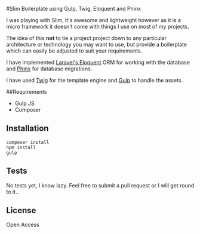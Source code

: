 #Slim Boilerplate using Gulp, Twig, Eloquent and Phinx

I was playing with Slim, it's awesome and lightweight however as it is a micro framework it doesn't come with things I use on most of my projects.

The idea of this **not** to tie a project project down to any particular architecture or technology you may want to use, but provide a boilerplate which can easily be adjusted to suit your requirements.

I have implemented [Laravel's Eloquent](http://laravel.com/docs/5.0/eloquent) ORM for working with the database and [Phinx](http://docs.phinx.org/en/latest/index.html) for database migrations.

I have used [Twig](http://twig.sensiolabs.org/) for the template engine and [Gulp](http://gulpjs.com/) to handle the assets. 

##Requirements

- Gulp JS
- Composer

## Installation

    composer install
    npm install
    gulp

## Tests

No tests yet, I know lazy. Feel free to submit a pull request or I will get round to it..

## License

Open Access
